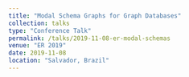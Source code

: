```yaml
---
title: "Modal Schema Graphs for Graph Databases"
collection: talks
type: "Conference Talk"
permalink: /talks/2019-11-08-er-modal-schemas
venue: "ER 2019"
date: 2019-11-08
location: "Salvador, Brazil"
---
```

